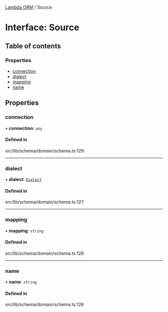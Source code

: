 [Lambda ORM](../README.md) / Source

# Interface: Source

## Table of contents

### Properties

- [connection](Source.md#connection)
- [dialect](Source.md#dialect)
- [mapping](Source.md#mapping)
- [name](Source.md#name)

## Properties

### connection

• **connection**: `any`

#### Defined in

src/lib/schema/domain/schema.ts:129

___

### dialect

• **dialect**: [`Dialect`](../enums/Dialect.md)

#### Defined in

src/lib/schema/domain/schema.ts:127

___

### mapping

• **mapping**: `string`

#### Defined in

src/lib/schema/domain/schema.ts:128

___

### name

• **name**: `string`

#### Defined in

src/lib/schema/domain/schema.ts:126
